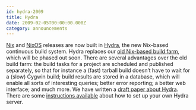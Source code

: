 ```yaml
---
id: hydra-2009
title: Hydra 
date: 2009-02-05T00:00:00.000Z
category: announcements
---
```

[Nix](https://hydra.nixos.org/releases/nix/unstable) and [NixOS](https://hydra.nixos.org/project/nixos/jobstatus) releases are now built in [Hydra](https://github.com/NixOS/hydra), the new Nix-based continuous build system. Hydra replaces our [old Nix-based build farm](https://web.archive.org/web/20090412101819/http://buildfarm.st.ewi.tudelft.nl/status), which will be phased out soon. There are several advantages over the old build farm: the build tasks for a project are scheduled and published separately, so that for instance a (fast) tarball build doesn’t have to wait for a (slow) Cygwin build; build results are stored in a database, which will enable all sorts of interesting queries; better error reporting; a better web interface; and much more. We have written a [draft paper about Hydra](https://edolstra.github.io/pubs/hydra-scp-submitted.pdf). There are some [instructions available](https://hydra.nixos.org/job/hydra/trunk/build/latest/download-by-type/doc/manual) about how to set up your own Hydra server.
